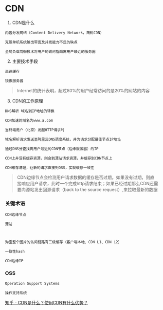 # CDN

1. CDN是什么
```
内容分发网络（Content Delivery Network，简称CDN）

克服单机系统输出带宽及并发能力不足的缺点

全局负载均衡技术将用户的访问指向离用户最近的服务器
```

2. 主要技术手段
```
高速缓存

镜像服务器
```

> Internet的统计表明，超过80%的用户经常访问的是20%的网站的内容


3. CDN的工作原理

```
DNS解析 域名到IP地址的转换

CDN加速的域名为www.a.com

当终端用户（北京）发起HTTP请求时

域名解析请求发送至阿里云DNS调度系统，并为请求分配最佳节点IP地址

通过DNS分查找离用户最近的CDN节点（边缘服务器）的IP

CDN上并没有缓存资源，则会到源站请求资源，并缓存到CDN节点上

CDN缓存清理，让新的请求直接到OSS，实现缓存一致性
```

> CDN边缘节点会检测用户请求数据的缓存是否过期，如果没有过期，则直接响应用户请求，此时一个完成http请求结束；如果已经过期那么CDN还需要向源站发出回源请求（back to the source request）,来拉取最新的数据

### 关键术语

```
CDN边缘节点

源站



淘宝整个图片的访问链路有三级缓存（客户端本地、CDN L1、CDN L2）

一致性hash

CDN边缘IP
```

### OSS
```
Operation Support Systems

操作支持系统
```


[知乎 - CDN是什么？使用CDN有什么优势？](https://www.zhihu.com/question/36514327?rf=37353035)